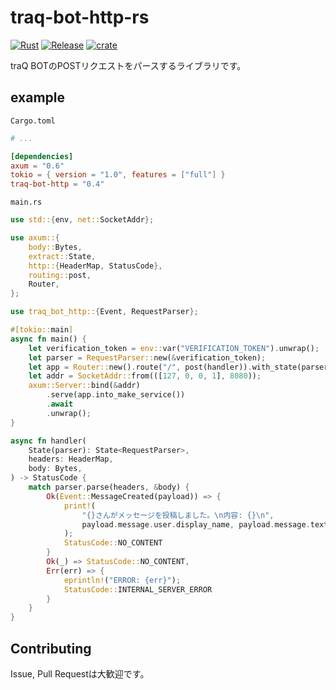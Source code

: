 # traq-bot-http-rs

[![Rust](https://github.com/H1rono/traq-bot-http-rs/actions/workflows/rust.yml/badge.svg)](https://github.com/H1rono/traq-bot-http-rs/actions/workflows/rust.yml) [![Release](https://github.com/H1rono/traq-bot-http-rs/actions/workflows/release.yml/badge.svg)](https://github.com/H1rono/traq-bot-http-rs/actions/workflows/release.yml) [![crate](https://img.shields.io/crates/v/traq-bot-http.svg)](https://crates.io/crates/traq-bot-http)

traQ BOTのPOSTリクエストをパースするライブラリです。

## example

`Cargo.toml`

```toml
# ...

[dependencies]
axum = "0.6"
tokio = { version = "1.0", features = ["full"] }
traq-bot-http = "0.4"
```

`main.rs`

```rust
use std::{env, net::SocketAddr};

use axum::{
    body::Bytes,
    extract::State,
    http::{HeaderMap, StatusCode},
    routing::post,
    Router,
};

use traq_bot_http::{Event, RequestParser};

#[tokio::main]
async fn main() {
    let verification_token = env::var("VERIFICATION_TOKEN").unwrap();
    let parser = RequestParser::new(&verification_token);
    let app = Router::new().route("/", post(handler)).with_state(parser);
    let addr = SocketAddr::from(([127, 0, 0, 1], 8080));
    axum::Server::bind(&addr)
        .serve(app.into_make_service())
        .await
        .unwrap();
}

async fn handler(
    State(parser): State<RequestParser>,
    headers: HeaderMap,
    body: Bytes,
) -> StatusCode {
    match parser.parse(headers, &body) {
        Ok(Event::MessageCreated(payload)) => {
            print!(
                "{}さんがメッセージを投稿しました。\n内容: {}\n",
                payload.message.user.display_name, payload.message.text
            );
            StatusCode::NO_CONTENT
        }
        Ok(_) => StatusCode::NO_CONTENT,
        Err(err) => {
            eprintln!("ERROR: {err}");
            StatusCode::INTERNAL_SERVER_ERROR
        }
    }
}
```

## Contributing

Issue, Pull Requestは大歓迎です。

